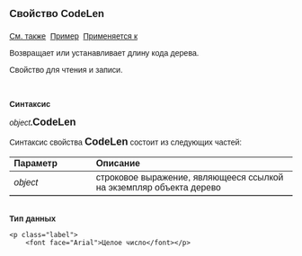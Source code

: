 <html>
<head>
<title>Дерево\DisableDocFunctions</title>
</head>

<body>

<p><strong><font size="4" face="Arial">Свойство CodeLen<br>
<br>
</font></strong><font face="Arial"><a href="../Astree.html">См. также</a>&nbsp;
<a href="../../Examples/E_AsTree.html">Пример</a>&nbsp; <a href="../Astree.html">
Применяется к</a></font></p>

<p><font face="Arial">Возвращает или устанавливает длину 
        кода дерева.</font></p>

<p><font face="Arial">Свойство для чтения и записи.</font></p>

<p class="label">&nbsp;</p>

<p class="label"><font face="Arial"><b>Синтаксис</b></font></p>

<p><font face="Arial"><em>object</em><strong>.</strong></font><strong><font size="4" face="Arial">CodeLen</font></strong></p>

<p><font face="Arial">Синтаксис свойства <strong><font size="4" face="Arial">CodeLen</font> </strong>
состоит из следующих частей:</font></p>

<table border="1" cellPadding="5" cols="2" frame="below" rules="rows">
<TBODY>
  <tr vAlign="top">
    <td class="label" width="29%"><font face="Arial"><b>Параметр</b></font></td>
    <td class="label" width="71%"><font face="Arial"><strong>Описание</strong></font></td>
  </tr>
  <tr>
    <td width="29%"><font face="Arial"><em>object</em></font></td>
    <td width="71%"><font face="Arial">строковое выражение, являющееся 
	ссылкой на экземпляр объекта дерево</font></td>
  </tr>
</TBODY>
</table>

<p class="label"><font face="Arial"><b><br>
    Тип данных</b></font></p>

    <p class="label">
        <font face="Arial">Целое число</font></p>
</body>
</html>
